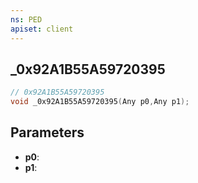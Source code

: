 ```yaml
---
ns: PED
apiset: client
---
```

## _0x92A1B55A59720395

```c
// 0x92A1B55A59720395
void _0x92A1B55A59720395(Any p0,Any p1);
```


## Parameters
* **p0**:
* **p1**:



